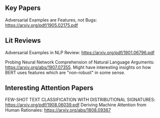 ## Key Papers
Adversarial Examples are Features, not Bugs: https://arxiv.org/pdf/1905.02175.pdf

## Lit Reviews
Adversarial Examples in NLP Review: https://arxiv.org/pdf/1901.06796.pdf

Probing Neural Network Comprehension of Natural Language Arguments: https://arxiv.org/abs/1907.07355. Might have interesting insights on how BERT uses features which are "non-robust" in some sense.

## Interesting Attention Papers
FEW-SHOT TEXT CLASSIFICATION WITH DISTRIBUTIONAL SIGNATURES: https://arxiv.org/pdf/1908.06039.pdf
Deriving Machine Attention from Human Rationales: https://arxiv.org/abs/1808.09367
